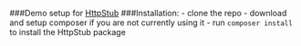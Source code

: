 ###Demo setup for [HttpStub](https://github.com/bashibozuk/HttpStub)
###Installation:
    - clone the repo
    - download and setup composer if you are not currently using it
    - run `composer install` to install the HttpStub package
